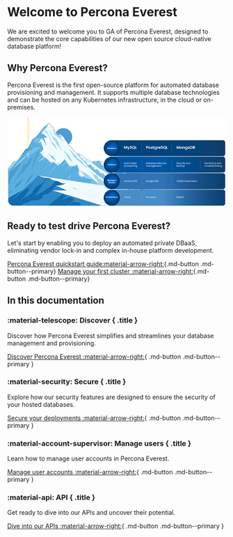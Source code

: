 # Welcome to Percona Everest

We are excited to welcome you to GA of Percona Everest, designed to demonstrate the core capabilities of our new open source cloud-native database platform!


## Why Percona Everest?

Percona Everest is the first open-source platform for automated database provisioning and management. It supports multiple database technologies and can be hosted on any Kubernetes infrastructure, in the cloud or on-premises.

![!image](images/everest_home_page.png)
  
## Ready to test drive Percona Everest?

Let's start by enabling you to deploy an automated private DBaaS, eliminating vendor lock-in and complex in-house platform development. 

[Percona Everest quickstart guide:material-arrow-right:](install/installEverest.md){.md-button .md-button--primary}  [Manage your first cluster :material-arrow-right:](use/db_provision.md){.md-button .md-button--primary}



## In this documentation

### :material-telescope: Discover { .title }

Discover how Percona Everest simplifies and streamlines your database management and provisioning.

[Discover Percona Everest :material-arrow-right:](features.md){ .md-button .md-button--primary }


### :material-security: Secure { .title }

Explore how our security features are designed to ensure the security of your hosted databases.

[Secure your deployments :material-arrow-right:](secure/user-auth.md){ .md-button .md-button--primary }


### :material-account-supervisor: Manage users { .title }

Learn how to manage user accounts in Percona Everest.

[Manage user accounts :material-arrow-right:](manage_users.md){ .md-button .md-button--primary }


### :material-api: API { .title }

Get ready to dive into our APIs and uncover their potential.

[Dive into our APIs :material-arrow-right:](manage_users.md){ .md-button .md-button--primary }